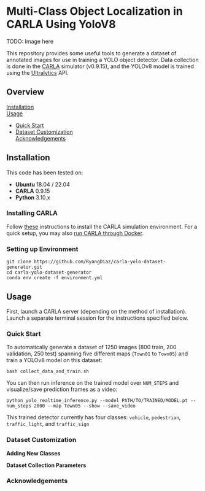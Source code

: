 # Multi-Class Object Localization in CARLA Using YoloV8

TODO: Image here 

This repository provides some useful tools to generate a dataset of annotated images for use in training a YOLO object detector. Data collection is done in the [CARLA](https://carla.org//) simulator (v0.9.15), and the YOLOv8 model is trained using the [Ultralytics](https://docs.ultralytics.com) API.

## Overview

[Installation](#Installation)<br/>
[Usage](#Usage)<br/>
- [Quick Start](#Quick-Start)<br/>
- [Dataset Customization](#Dataset-Customization)<br/>
[Acknowledgements](#Acknowledgements)

## Installation

This code has been tested on:
- **Ubuntu** 18.04 / 22.04
- **CARLA** 0.9.15
- **Python** 3.10.x

### Installing CARLA
Follow [these](https://carla.readthedocs.io/en/0.9.15/start_quickstart/) instructions to install the CARLA simulation environment. For a quick setup, you may also [run CARLA through Docker](https://carla.readthedocs.io/en/0.9.15/build_docker/).

### Setting up Environment
```
git clone https://github.com/RyangDiaz/carla-yolo-dataset-generator.git
cd carla-yolo-dataset-generator
conda env create -f environment.yml
```

## Usage
First, launch a CARLA server (depending on the method of installation). Launch a separate terminal session for the instructions specified below.

### Quick Start
To automatically generate a dataset of 1250 images (800 train, 200 validation, 250 test) spanning five different maps (`Town01` to `Town05`) and train a YOLOv8 model on this dataset:

`bash collect_data_and_train.sh`

You can then run inference on the trained model over `NUM_STEPS` and visualize/save prediction frames as a video:

`python yolo_realtime_inference.py --model PATH/TO/TRAINED/MODEL.pt --num_steps 2000 --map Town05 --show --save_video`

This trained detector currently has four classes: `vehicle`, `pedestrian`, `traffic_light`, and `traffic_sign`

### Dataset Customization

**Adding New Classes**

**Dataset Collection Parameters**

### Acknowledgements
